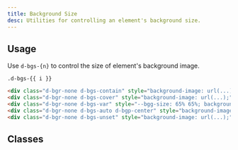 ```yaml
---
title: Background Size
desc: Utilities for controlling an element's background size.
---
```


## Usage

Use `d-bgs-{n}` to control the size of element's background image.

<code-well-header class="d-fl-col4 d-fw-wrap d-flg12 d-p12 d-bgc-orange-100 d-bgo50" custom>
  <div class="d-d-flex d-fd-column d-ai-center d-stack4" v-for="i in sizes">
      <div
        class="d-fl-center d-w128 d-h128 d-bgc-orange-300 d-bar8 d-bc-purple-200 d-of-hidden d-bgr-none"
        style="background-image: url('https://4.bp.blogspot.com/-EVbXg5iW6qY/ULcKZEC-bnI/AAAAAAAACCI/kZDtjeKwQlo/s1600/puffin1.jpg');"
        :style="i === 'var' ? '--bgg-size: 65% 65%;' : ''"
        :class="[{'d-bgp-center': i === 'auto'}, `d-bgs-${i}`]"
      >
      </div>
      <code>.d-bgs-{{ i }}</code>
  </div>
</code-well-header>

```html
<div class="d-bgr-none d-bgs-contain" style="background-image: url(...);">...</div>
<div class="d-bgr-none d-bgs-cover" style="background-image: url(...);">...</div>
<div class="d-bgr-none d-bgs-var" style="--bgg-size: 65% 65%; background-image: url(...);">...</div>
<div class="d-bgr-none d-bgs-auto d-bgp-center" style="background-image: url(...);">...</div>
<div class="d-bgr-none d-bgs-unset" style="background-image: url(...);">...</div>
```

<script setup>
  const sizes = ['contain', 'cover', 'var', 'auto', 'unset'];
</script>

## Classes

<utility-class-table>
  <template #content>
    <tbody>
      <tr v-for="i in sizes">
        <th scope="row" class="d-ff-mono d-fc-purple-400 d-fw-normal d-fs-100">.d-bgp-{{ i }}</th>
        <td class="d-ff-mono d-fc-orange d-fs-100">
          background-size:
            <span v-if="i === 'var'"> var(--bgg-size, 100% 100%); </span>
            <span v-else >{{ i }} !important; </span>
        </td>
      </tr>
    </tbody>
  </template>
</utility-class-table>
